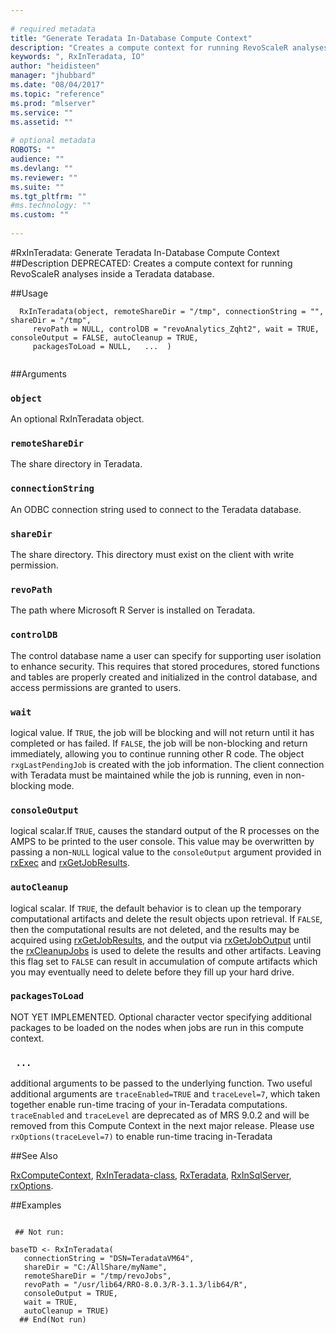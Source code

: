 ```yaml
--- 
 
# required metadata 
title: "Generate Teradata In-Database Compute Context" 
description: "Creates a compute context for running RevoScaleR analyses inside a Teradata database." 
keywords: ", RxInTeradata, IO" 
author: "heidisteen" 
manager: "jhubbard" 
ms.date: "08/04/2017" 
ms.topic: "reference" 
ms.prod: "mlserver" 
ms.service: "" 
ms.assetid: "" 
 
# optional metadata 
ROBOTS: "" 
audience: "" 
ms.devlang: "" 
ms.reviewer: "" 
ms.suite: "" 
ms.tgt_pltfrm: "" 
#ms.technology: "" 
ms.custom: "" 
 
--- 
```

 
 
 #RxInTeradata: Generate Teradata In-Database Compute Context 
 ##Description
 DEPRECATED: Creates a compute context for running RevoScaleR analyses inside a Teradata database. 
 
 ##Usage

```   
  RxInTeradata(object, remoteShareDir = "/tmp", connectionString = "", shareDir = "/tmp", 
     revoPath = NULL, controlDB = "revoAnalytics_Zqht2", wait = TRUE, consoleOutput = FALSE, autoCleanup = TRUE, 
     packagesToLoad = NULL,   ...  )
 
```
 
 
 ##Arguments

   
    
 ### `object`
  An optional RxInTeradata object.    
  
    
 ### `remoteShareDir`
  The share directory in Teradata.  
  
    
 ### `connectionString`
  An ODBC connection string used to connect to the Teradata database.  
  
    
 ### `shareDir`
  The share directory. This directory must exist on the client with write permission.  
  
    
 ### `revoPath`
  The path where Microsoft R Server is installed on Teradata.  
  
    
 ### `controlDB`
  The control database name a user can specify for supporting user isolation to enhance security. This requires that stored procedures, stored functions and tables are properly created and initialized in the control database, and access permissions are granted to users.  
  
    
 ### `wait`
  logical value. If `TRUE`, the job will be blocking and will not return until   it has completed or has failed. If `FALSE`, the job will be non-blocking and return immediately,  allowing you to continue running other R code. The object `rxgLastPendingJob` is created with the job information. The client connection with Teradata must be maintained while the job is running, even in non-blocking mode.  
  
    
 ### `consoleOutput`
  logical scalar.If `TRUE`, causes the standard output  of the R processes on the AMPS to be printed to the user console. This value may be  overwritten by passing a non-`NULL` logical value to the `consoleOutput` argument  provided in [rxExec](rxExec.md) and [rxGetJobResults](rxGetJobResults.md).  
  
    
 ### `autoCleanup`
  logical scalar. If `TRUE`, the default behavior is to clean up the  temporary computational artifacts and delete the result objects upon retrieval.  If `FALSE`,  then the computational results are not deleted, and the results may be acquired using  [rxGetJobResults](rxGetJobResults.md), and the output via [rxGetJobOutput](rxGetJobOutput.md) until the  [rxCleanupJobs](rxCleanup.md) is used to delete the results and other artifacts. Leaving this flag set to `FALSE` can result in accumulation of compute artifacts which you may eventually need to delete before they fill up your hard drive.  
  
  
    
 ### `packagesToLoad`
 NOT YET IMPLEMENTED. Optional character vector specifying additional packages to be  loaded on the nodes when jobs are run in this compute context.  
  
  
    
 ### ` ...`
 additional arguments to be passed to the underlying function. Two useful additional arguments are `traceEnabled=TRUE` and `traceLevel=7`, which taken together enable run-time tracing of your in-Teradata computations. `traceEnabled` and `traceLevel` are deprecated as of MRS 9.0.2 and will be removed from this Compute Context in the next major release. Please use `rxOptions(traceLevel=7)` to enable run-time tracing in-Teradata 
  
   
 
 

 
 
 
 ##See Also
 
[RxComputeContext](RxComputeContext.md),
[RxInTeradata-class](RxInTeradata-class.md),
[RxTeradata](RxTeradata.md),
[RxInSqlServer](RxInSqlServer.md),
[rxOptions](rxOptions.md).
   
 
 ##Examples

 ```
   
  ## Not run:
 
baseTD <- RxInTeradata(
	connectionString = "DSN=TeradataVM64",
    shareDir = "C:/AllShare/myName",
	remoteShareDir = "/tmp/revoJobs",
	revoPath = "/usr/lib64/RRO-8.0.3/R-3.1.3/lib64/R",
    consoleOutput = TRUE,
    wait = TRUE,
	autoCleanup = TRUE)
   ## End(Not run) 
  
 
```
 
 
